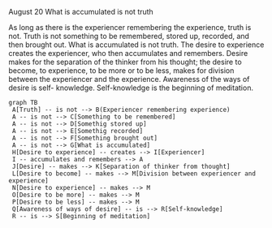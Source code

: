 August 20
What is accumulated is not truth

As long as there is the experiencer remembering the experience, truth is not. Truth is not something to be remembered, stored up, recorded, and then brought out. What is accumulated is not truth. The desire to experience creates the experiencer, who then accumulates and remembers. Desire makes for the separation of the thinker from his thought; the desire to become, to experience, to be more or to be less, makes for division between the experiencer and the experience. Awareness of the ways of desire is self- knowledge. Self-knowledge is the beginning of meditation.

```mermaid
graph TB
 A[Truth] -- is not --> B(Experiencer remembering experience)
 A -- is not --> C[Something to be remembered]
 A -- is not --> D[Somethig stored up]
 A -- is not --> E[Somethig recorded]
 A -- is not --> F[Something brought out]
 A -- is not --> G[What is accumulated]
 H[Desire to experience] -- creates --> I[Experiencer]
 I -- accumulates and remembers --> A
 J[Desire] -- makes --> K[Separation of thinker from thought]
 L[Desire to become] -- makes --> M[Division between experiencer and experience]
 N[Desire to experience] -- makes --> M
 O[Desire to be more] -- makes --> M
 P[Desire to be less] -- makes --> M
 Q[Awareness of ways of desire] -- is --> R[Self-knowledge]
 R -- is --> S[Beginning of meditation]
```